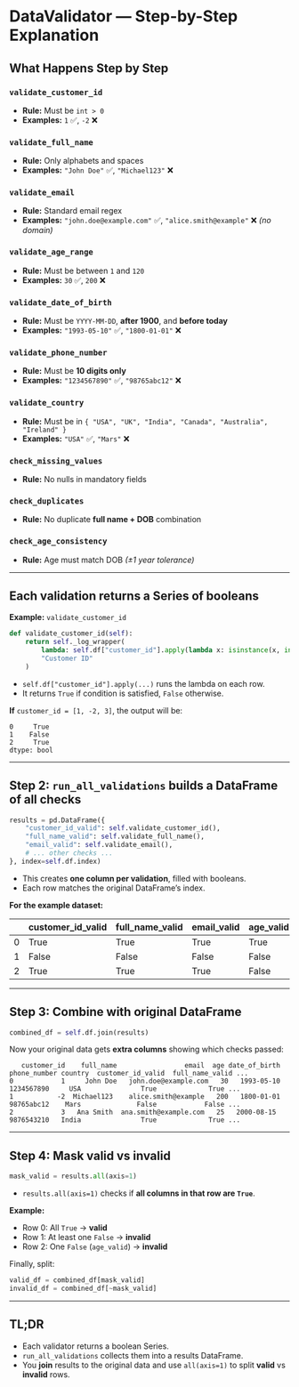 # DataValidator — Step-by-Step Explanation

## What Happens Step by Step

### `validate_customer_id`
- **Rule:** Must be `int > 0`  
- **Examples:** `1` ✅, `-2` ❌

### `validate_full_name`
- **Rule:** Only alphabets and spaces  
- **Examples:** `"John Doe"` ✅, `"Michael123"` ❌

### `validate_email`
- **Rule:** Standard email regex  
- **Examples:** `"john.doe@example.com"` ✅, `"alice.smith@example"` ❌ *(no domain)*

### `validate_age_range`
- **Rule:** Must be between `1` and `120`  
- **Examples:** `30` ✅, `200` ❌

### `validate_date_of_birth`
- **Rule:** Must be `YYYY-MM-DD`, **after 1900**, and **before today**  
- **Examples:** `"1993-05-10"` ✅, `"1800-01-01"` ❌

### `validate_phone_number`
- **Rule:** Must be **10 digits only**  
- **Examples:** `"1234567890"` ✅, `"98765abc12"` ❌

### `validate_country`
- **Rule:** Must be in `{ "USA", "UK", "India", "Canada", "Australia", "Ireland" }`  
- **Examples:** `"USA"` ✅, `"Mars"` ❌

### `check_missing_values`
- **Rule:** No nulls in mandatory fields

### `check_duplicates`
- **Rule:** No duplicate **full name + DOB** combination

### `check_age_consistency`
- **Rule:** Age must match DOB *(±1 year tolerance)*


---

## Each validation returns a Series of booleans

**Example:** `validate_customer_id`

```python
def validate_customer_id(self):
    return self._log_wrapper(
        lambda: self.df["customer_id"].apply(lambda x: isinstance(x, int) and x > 0),
        "Customer ID"
    )
```

- `self.df["customer_id"].apply(...)` runs the lambda on each row.
- It returns `True` if condition is satisfied, `False` otherwise.

**If** `customer_id = [1, -2, 3]`, the output will be:

```
0     True
1    False
2     True
dtype: bool
```

---

## Step 2: `run_all_validations` builds a DataFrame of all checks

```python
results = pd.DataFrame({
    "customer_id_valid": self.validate_customer_id(),
    "full_name_valid": self.validate_full_name(),
    "email_valid": self.validate_email(),
    # ... other checks ...
}, index=self.df.index)
```

- This creates **one column per validation**, filled with booleans.
- Each row matches the original DataFrame’s index.

**For the example dataset:**

|   | customer_id_valid | full_name_valid | email_valid | age_valid | dob_valid | phone_valid | country_valid | not_null | no_duplicates | age_consistency |
|---|-------------------|-----------------|-------------|-----------|-----------|-------------|---------------|----------|---------------|-----------------|
| 0 | True              | True            | True        | True      | True      | True        | True          | True     | True          | True            |
| 1 | False             | False           | False       | False     | False     | False       | False         | True     | True          | False           |
| 2 | True              | True            | True        | False     | True      | True        | True          | True     | True          | True            |

---

## Step 3: Combine with original DataFrame

```python
combined_df = self.df.join(results)
```

Now your original data gets **extra columns** showing which checks passed:

```
   customer_id    full_name                 email  age date_of_birth phone_number country  customer_id_valid  full_name_valid ...
0            1     John Doe   john.doe@example.com   30   1993-05-10   1234567890     USA               True             True ...
1           -2  Michael123    alice.smith@example   200   1800-01-01   98765abc12    Mars              False            False ...
2            3   Ana Smith  ana.smith@example.com   25   2000-08-15   9876543210   India               True             True ...
```

---

## Step 4: Mask valid vs invalid

```python
mask_valid = results.all(axis=1)
```

- `results.all(axis=1)` checks if **all columns in that row are `True`**.

**Example:**  
- Row 0: All `True` → **valid**  
- Row 1: At least one `False` → **invalid**  
- Row 2: One `False` (`age_valid`) → **invalid**

Finally, split:

```python
valid_df = combined_df[mask_valid]
invalid_df = combined_df[~mask_valid]
```

---

## TL;DR
- Each validator returns a boolean Series.  
- `run_all_validations` collects them into a results DataFrame.  
- You **join** results to the original data and use `all(axis=1)` to split **valid** vs **invalid** rows.
